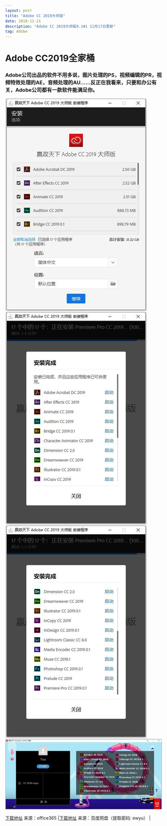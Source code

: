 ```yaml
---
layout: post
title: "Adobe CC 2019大师版"
date: 2018-11-21
description: "Adobe CC 2019大师版9.1#1 11月17日更新"
tag: Adobe
---
```

# Adobe CC2019全家桶
### Adobe公司出品的软件不用多说，图片处理的PS，视频编辑的PR，视频特效处理的AE，音频处理的AU……反正在我看来，只要和办公有关，Adobe公司都有一款软件能满足你。


![](\images\posts\adobe/adobe1.jpg)
![](\images\posts\adobe/adobe2.jpg)
![](\images\posts\adobe/adobe3.jpg)
![](\images\posts\adobe/adobe4.jpg)

<a title="点击下载" href="https://nbccadminedupl-my.sharepoint.com/personal/vposy_x2_tn/Documents/Forms/All.aspx?slrid=254da49e-50d7-7000-9a93-4a6479e74346&RootFolder=%2Fpersonal%2Fvposy_x2_tn%2FDocuments%2FWZ_Adobe%2FAdobe%20CC%202019&FolderCTID=0x012000B389F9BADD07EF44B744EC0C9C15F430" rel="nofollow" target="_blank">下载地址</a> 来源：office365 |<a title="点击下载" href="https://pan.baidu.com/s/1F1iCpjajAz-Ez5QsJZP5zQ" rel="nofollow" target="_blank">下载地址</a> 来源：百度网盘（提取密码: ewyu） |
